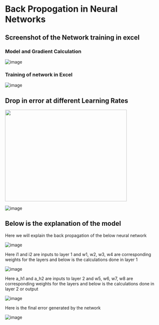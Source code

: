 # Back Propogation in Neural Networks

## Screenshot of the Network training in excel

### Model and Gradient Calculation
![image](https://user-images.githubusercontent.com/24980224/118105606-378b3d00-b3fa-11eb-8ab0-ff6fd5f76db3.png)

### Training of network in Excel
![image](https://user-images.githubusercontent.com/24980224/118106281-0f500e00-b3fb-11eb-9daf-135fb278a0b1.png)

## Drop in error at different Learning Rates
<img src="https://user-images.githubusercontent.com/24980224/118105293-d4010f80-b3f9-11eb-9323-c1a70f2d4664.png" width="400" height="300"/>

![image](https://user-images.githubusercontent.com/24980224/118105293-d4010f80-b3f9-11eb-9323-c1a70f2d4664.png)

## Below is the explanation of the model

Here we will explain the back propagation of the below neural network

![image](https://user-images.githubusercontent.com/24980224/118081121-642e5d00-b3d8-11eb-8ad2-f422454b94f8.png)

Here i1 and i2 are inputs to layer 1 and w1, w2, w3, w4 are corresponding weights for the layers and below is the calculations done in layer 1

![image](https://user-images.githubusercontent.com/24980224/118082954-b6bd4880-b3db-11eb-8fad-86c72adc06dc.png)

Here a_h1 and a_h2 are inputs to layer 2 and w5, w6, w7, w8 are corresponding weights for the layers and below is the calculations done in layer 2 or output

![image](https://user-images.githubusercontent.com/24980224/118083113-f6843000-b3db-11eb-9e68-fb8337debe9b.png)

Here is the final error generated by the network 

![image](https://user-images.githubusercontent.com/24980224/118083137-03a11f00-b3dc-11eb-9f08-a99d34f03f8c.png)



